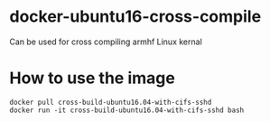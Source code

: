 # docker-ubuntu16-cross-compile

Can be used for cross compiling armhf Linux kernal

# How to use the image
```
docker pull cross-build-ubuntu16.04-with-cifs-sshd
docker run -it cross-build-ubuntu16.04-with-cifs-sshd bash
```
